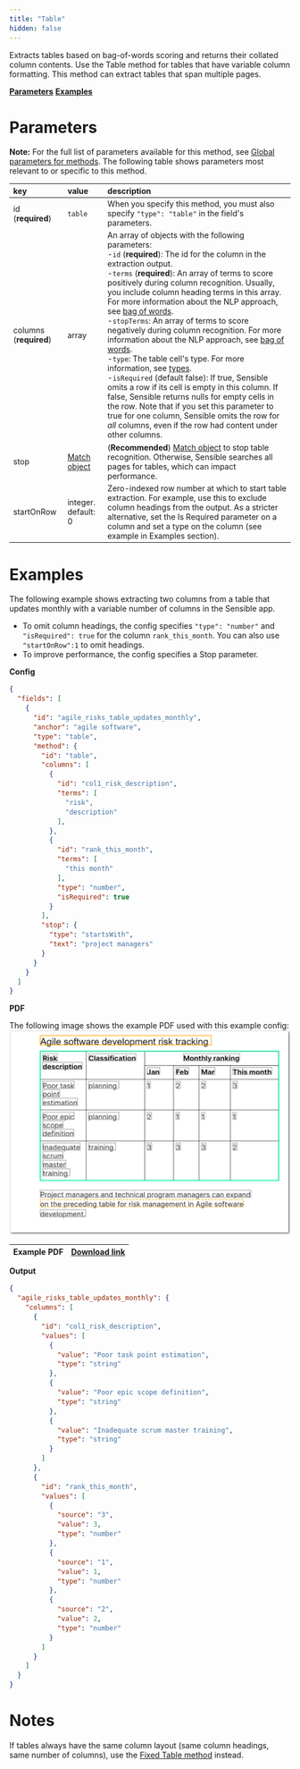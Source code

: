 ```yaml
---
title: "Table"
hidden: false
---
```

Extracts tables based on bag-of-words scoring and returns their collated column contents. Use the Table method for tables that have variable column formatting.  This method can extract tables that span multiple pages.

[**Parameters**](doc:table#parameters)
[**Examples**](doc:table#examples)


Parameters
=====

**Note:** For the full list of parameters available for this method, see [Global parameters for methods](doc:method#global-parameters-for-methods). The following table shows parameters most relevant to or specific to this method.

| key                    | value                     | description                                                  |
| :--------------------- | :------------------------ | :----------------------------------------------------------- |
| id (**required**)      | `table`                   | When you specify this method, you must also specify `"type": "table"` in the field's parameters. |
| columns (**required**) | array                     | An array of objects with the following parameters: <br/> -`id` (**required**): The id for the column in the extraction output. <br/>  -`terms` (**required**): An array of terms to score positively during column recognition. Usually, you include column heading terms in this array. For more information about the NLP approach, see [bag of words](doc:bag-of-words). <br/> -`stopTerms`: An array of terms to score negatively during column recognition. For more information about the NLP approach, see [bag of words](doc:bag-of-words). <br/> -`type`: The table cell's type. For more information, see [types](doc:types). <br/>  -`isRequired` (default false): If true, Sensible omits a row if its cell is empty in this column. If false, Sensible returns nulls for empty cells in the row. Note that if you set this parameter to true for one column, Sensible omits the row for *all* columns, even if the row had content under other columns. |
| stop                   | [Match object](doc:match) | (**Recommended**)  [Match object](doc:match)  to stop table recognition. Otherwise, Sensible searches all pages for tables, which can impact performance. |
| startOnRow             | integer. default: 0       | Zero-indexed row number at which to start table extraction. For example, use this to exclude column headings from the output. As a stricter alternative, set the Is Required parameter on a column and set a type on the column (see example in Examples section). |

Examples
====

The following example shows extracting two columns from a table that updates monthly with a variable number of columns in the Sensible app.

- To omit column headings, the config specifies `"type": "number"` and `"isRequired": true` for the column `rank_this_month`. You can also use `"startOnRow":1` to omit headings.
- To improve performance, the config specifies a Stop parameter.


**Config**

```json
{
  "fields": [
    {
      "id": "agile_risks_table_updates_monthly",
      "anchor": "agile software",
      "type": "table",
      "method": {
        "id": "table",
        "columns": [
          {
            "id": "col1_risk_description",
            "terms": [
              "risk",
              "description"
            ],
          },
          {
            "id": "rank_this_month",
            "terms": [
              "this month"
            ],
            "type": "number",
            "isRequired": true
          }
        ],
        "stop": {
          "type": "startsWith",
          "text": "project managers"
        }
      }
    }
  ]
}
```
**PDF**

The following image shows the example PDF used with this example config: ![Click to enlarge](https://raw.githubusercontent.com/sensible-hq/sensible-docs/main/readme-sync/assets/v0/images/final/table_dynamic.png)

| Example PDF | [Download link](https://raw.githubusercontent.com/sensible-hq/sensible-docs/main/readme-sync/assets/v0/pdfs/table_dynamic.pdf) |
| --------------------- | ------------------------------------------------------------ |

**Output**
```json
{
  "agile_risks_table_updates_monthly": {
    "columns": [
      {
        "id": "col1_risk_description",
        "values": [
          {
            "value": "Poor task point estimation",
            "type": "string"
          },
          {
            "value": "Poor epic scope definition",
            "type": "string"
          },
          {
            "value": "Inadequate scrum master training",
            "type": "string"
          }
        ]
      },
      {
        "id": "rank_this_month",
        "values": [
          {
            "source": "3",
            "value": 3,
            "type": "number"
          },
          {
            "source": "1",
            "value": 1,
            "type": "number"
          },
          {
            "source": "2",
            "value": 2,
            "type": "number"
          }
        ]
      }
    ]
  }
}
```

Notes
====

If tables always have the same column layout (same column headings, same number of columns), use the [Fixed Table method](doc:fixed-table) instead. 

